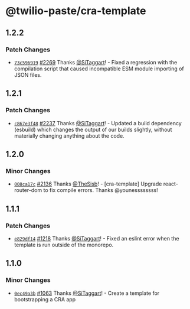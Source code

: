 # @twilio-paste/cra-template

## 1.2.2

### Patch Changes

- [`73c596919`](https://github.com/twilio-labs/paste/commit/73c5969191c04b4721a059c9dee329126afc1a8e) [#2269](https://github.com/twilio-labs/paste/pull/2269) Thanks [@SiTaggart](https://github.com/SiTaggart)! - Fixed a regression with the compilation script that caused incompatible ESM module importing of JSON files.

## 1.2.1

### Patch Changes

- [`c867e3f48`](https://github.com/twilio-labs/paste/commit/c867e3f48d739409d1f54fa18c4d2bee1d9242cf) [#2237](https://github.com/twilio-labs/paste/pull/2237) Thanks [@SiTaggart](https://github.com/SiTaggart)! - Updated a build dependency (esbuild) which changes the output of our builds slightly, without materially changing anything about the code.

## 1.2.0

### Minor Changes

- [`008ca17c`](https://github.com/twilio-labs/paste/commit/008ca17ca6e04fd46879cb34b646fc385a05b5f5) [#2136](https://github.com/twilio-labs/paste/pull/2136) Thanks [@TheSisb](https://github.com/TheSisb)! - [cra-template] Upgrade react-router-dom to fix compile errors. Thanks @younessssssss!

## 1.1.1

### Patch Changes

- [`e829df14`](https://github.com/twilio-labs/paste/commit/e829df14b458f6cfad3acecff498beaa99852d4c) [#1218](https://github.com/twilio-labs/paste/pull/1218) Thanks [@SiTaggart](https://github.com/SiTaggart)! - Fixed an eslint error when the template is run outside of the monorepo.

## 1.1.0

### Minor Changes

- [`0ec49a3b`](https://github.com/twilio-labs/paste/commit/0ec49a3bec59e6d98ade292316e2776d024451ee) [#1063](https://github.com/twilio-labs/paste/pull/1063) Thanks [@SiTaggart](https://github.com/SiTaggart)! - Create a template for bootstrapping a CRA app
